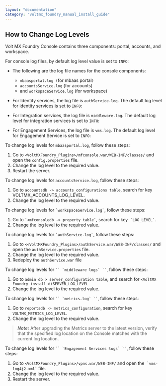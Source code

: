 ```yaml
---
layout: "documentation"
category: "voltmx_foundry_manual_install_guide"
---
```

                            

How to Change Log Levels
------------------------

Volt MX  Foundry Console contains three components: portal, accounts, and workspace.

For console log files, by default log level value is set to `INFO`:

*   The following are the log file names for the console components:
    *   `mbaasportal.log (`for mbaas portal`)`
    *   `accountsService.log` (for accounts)
    *   and `workspaceService.log` (for workspace)

*   For Identity services, the log file is `authService.log`. The default log level for identity services is set to `INFO`:
    
*   For Integration services, the log file is `middleware.log`. The default log level for integration services is set to `INFO`:
    
*   For Engagement Services, the log file is `vms.log`. The default log level for Engagement Service is set to `INFO`:

To change log levels for `mbaasportal.log`, follow these steps:

1.  Go to `<VoltMXFoundry_Plugins>/mfconsole.war/WEB-INF/classes/` and open the `config.properties` file.
2.  Change the log level to the required value.
3.  Restart the server.

To change log levels for `accountsService.log`, follow these steps:

1.  Go to `accountsdb -> accounts_configurations table`, search for key VOLTMX\_ACCOUNTS\_LOG\_LEVEL.
2.  Change the log level to the required value.

To change log levels for `` `workspaceService.log` ``, follow these steps:

1.  Go to `` `<mfconsoledb -> property table` ``, search for key  `` `LOG_LEVEL` ``.
2.  Change the log level to the required value.

To change log levels for `` `authService.log` ``, follow these steps:

1.  Go to `<<VoltMXFoundry_Plugins>/authService.war/WEB-INF/classes/` and open the `authService.properties` file.
2.  Change the log level to the required value.
3.  Redeploy the `authService.war` file

To change log levels for ``` `` `middleware logs` `` ```, follow these steps:

1.  Go to `admin db > server_configuration table`, and search for `<VoltMX Foundry install diSERVER_LOG_LEVEL`
2.  Change the log level to the required value.

To change log levels for ``` `` `metrics.log` `` ```, follow these steps:

1.  Go to `reportsdb -> metrics_configuration`, search for key `VOLTMX_METRICS_LOG_LEVEL`.
2.  Change the log level to the required value.

> **_Note:_** After upgrading the Metrics server to the latest version, verify that the specified log location on the Console matches with the current log location.

To change log levels for ``` `` `Engagement Services logs` `` ```, follow these steps:

1.  Go to `<VoltMXFoundry_Plugins>/vpns.war/WEB-INF/` and open the  `` `vms-log4j2.xml` `` file.
2.  Change the log level to the required value.
3.  Restart the server.

